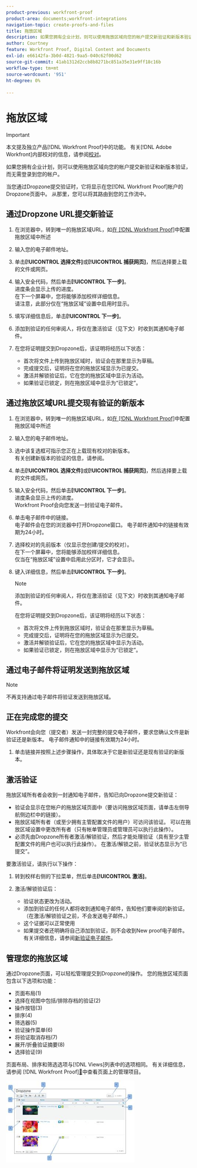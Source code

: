 ```yaml
---
product-previous: workfront-proof
product-area: documents;workfront-integrations
navigation-topic: create-proofs-and-files
title: 拖放区域
description: 如果您拥有企业计划，则可以使用拖放区域向您的帐户提交新验证和新版本验证，而无需登录到您的帐户。
author: Courtney
feature: Workfront Proof, Digital Content and Documents
exl-id: e66142fa-3b0d-4821-9aa5-040c62f00d62
source-git-commit: 41ab1312d2ccb8b8271bc851a35e31e9ff18c16b
workflow-type: tm+mt
source-wordcount: '951'
ht-degree: 0%

---
```


# 拖放区域

>[!IMPORTANT]
>
>本文提及独立产品[!DNL Workfront Proof]中的功能。 有关[!DNL Adobe Workfront]内部校对的信息，请参阅[校对](../../../review-and-approve-work/proofing/proofing.md)。

如果您拥有企业计划，则可以使用拖放区域向您的帐户提交新验证和新版本验证，而无需登录到您的帐户。

当您通过Dropzone提交验证时，它将显示在您[!DNL Workfront Proof]帐户的Dropzone页面中。 从那里，您可以将其路由到您的工作流中。

## 通过Dropzone URL提交新验证

1. 在浏览器中，转到唯一的拖放区域URL，如[在 [!DNL Workfront Proof]](../../../workfront-proof/wp-acct-admin/account-settings/configure-dropzone-in-wp.md)中配置拖放区域中所述
1. 输入您的电子邮件地址。
1. 单击&#x200B;**[!UICONTROL 选择文件]**&#x200B;或&#x200B;**[!UICONTROL 捕获网页]**，然后选择要上载的文件或网页。

1. 输入安全代码，然后单击&#x200B;**[!UICONTROL 下一步]**。\
   进度条会显示上传的进度。\
   在下一个屏幕中，您将能够添加校样详细信息。\
   请注意，此部分仅在“拖放区域”设置中启用时显示。

1. 填写详细信息后，单击&#x200B;**[!UICONTROL 下一步]**。
1. 添加到验证的任何审阅人，将仅在激活验证（见下文）时收到其通知电子邮件。
1. 在您将证明提交到Dropzone后，该证明将经历以下状态：

   * 首次将文件上传到拖放区域时，验证会在那里显示为草稿。
   * 完成提交后，证明将在您的拖放区域显示为已提交。
   * 激活并解锁验证后，它在您的拖放区域中显示为活动。
   * 如果验证已锁定，则在拖放区域中显示为“已锁定”。

## 通过拖放区域URL提交现有验证的新版本

1. 在浏览器中，转到唯一的拖放区域URL，如[在 [!DNL Workfront Proof]](../../../workfront-proof/wp-acct-admin/account-settings/configure-dropzone-in-wp.md)中配置拖放区域中所述
1. 输入您的电子邮件地址。
1. 选中该复选框可指示您正在上载现有校对的新版本。\
   有关创建新版本的验证的信息，请参阅。
1. 单击&#x200B;**[!UICONTROL 选择文件]**&#x200B;或&#x200B;**[!UICONTROL 捕获网页]**，然后选择要上载的文件或网页。

1. 输入安全代码，然后单击&#x200B;**[!UICONTROL 下一步]**。\
   进度条会显示上传的进度。\
   Workfront Proof会向您发送一封验证电子邮件。

1. 单击电子邮件中的链接。\
   电子邮件会在您的浏览器中打开Dropzone窗口。 电子邮件通知中的链接有效期为24小时。
1. 选择校对的先前版本（仅显示您创建/提交的校对）。\
   在下一个屏幕中，您将能够添加校样详细信息。\
   仅当在“拖放区域”设置中启用此分区时，它才会显示。

1. 键入详细信息，然后单击&#x200B;**[!UICONTROL 下一步]**。

   >[!NOTE]
   >
   >添加到验证的任何审阅人，将仅在激活验证（见下文）时收到其通知电子邮件。

   在您将证明提交到Dropzone后，该证明将经历以下状态：

   * 首次将文件上传到拖放区域时，验证会在那里显示为草稿。
   * 完成提交后，证明将在您的拖放区域显示为已提交。
   * 激活并解锁验证后，它在您的拖放区域中显示为活动。
   * 如果验证已锁定，则在拖放区域中显示为“已锁定”。

## 通过电子邮件将证明发送到拖放区域

>[!NOTE]
>
>不再支持通过电子邮件将验证发送到拖放区域。


## 正在完成您的提交

Workfront会向您（提交者）发送一封完整的提交电子邮件，要求您确认文件是新验证还是新版本。 电子邮件通知中的链接有效期为24小时。

1. 单击链接并按照上述步骤操作，具体取决于它是新验证还是现有验证的新版本。

## 激活验证

拖放区域所有者会收到一封通知电子邮件，告知已向Dropzone提交新验证：

* 验证会显示在您帐户的拖放区域页面中（要访问拖放区域页面，请单击左侧导航侧边栏中的链接）。
* 拖放区域所有者（或至少拥有主管配置文件的用户）可访问该验证。 可以在拖放区域设置中更改所有者（只有帐单管理员或管理员可以执行此操作）。
* 必须先由Dropzone所有者激活/解锁验证，然后才能处理验证（具有至少主管配置文件的用户也可以执行此操作）。 在激活/解锁之前，验证状态显示为“已提交”。

要激活验证，请执行以下操作：

1. 转到校样右侧的下拉菜单，然后单击&#x200B;**[!UICONTROL 激活]**。
1. 激活/解锁验证后：

   * 验证状态更改为活动。
   * 添加到验证的任何人都将收到通知电子邮件，告知他们要审阅的新验证。 （在激活/解锁验证之前，不会发送电子邮件。）
   * 这个证据可以正常使用
   * 如果提交者还明确将自己添加到验证，则不会收到New proof电子邮件。 有关详细信息，请参阅[新验证电子邮件](../../../workfront-proof/wp-emailsntfctns/proof-notifications-and-reminders/new-proof-email.md)。

## 管理您的拖放区域

通过Dropzone页面，可以轻松管理提交到Dropzone的操作。 您的拖放区域页面包含以下选项和功能：

* 页面布局(1)
* 选择在视图中包括/排除存档的验证(2)
* 操作按钮(3)
* 排序(4)
* 筛选器(5)
* 验证操作菜单(6)
* 将验证取消存档(7)
* 展开/折叠验证摘要(8)
* 选择验证(9)

页面布局、排序和筛选选项与[!DNL Views]列表中的选项相同。 有关详细信息，请参阅 [!DNL Workfront Proof][&#128279;](../../../workfront-proof/wp-work-proofsfiles/manage-your-work/manage-items-on-views-page.md)中查看页面上的管理项目。

![New_Dropzone_design__Feb_2013_.jpg](assets/new-dropzone-design--feb-2013--350x224.jpg)
